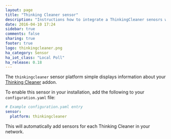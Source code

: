 ```yaml
---
layout: page
title: "Thinking Cleaner sensor"
description: "Instructions how to integrate a ThinkingCleaner senosrs within Home Assistant."
date: 2016-04-10 17:24
sidebar: true
comments: false
sharing: true
footer: true
logo: thinkingcleaner.png
ha_category: Sensor
ha_iot_class: "Local Poll"
ha_release: 0.18
---
```


The `thinkingcleaner` sensor platform simple displays information about your [Thinking Cleaner](http://www.thinkingcleaner.com) addon.

To enable this sensor in your installation, add the following to your `configuration.yaml` file:

```yaml
# Example configuration.yaml entry
sensor:
  platform: thinkingcleaner
```

This will automatically add sensors for each Thinking Cleaner in your network.

